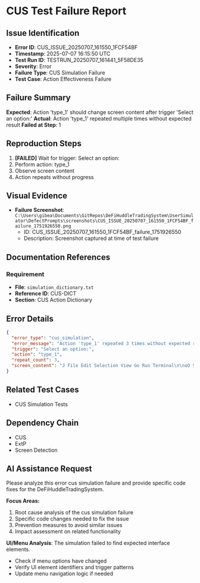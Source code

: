# CUS Test Failure Report

## Issue Identification
- **Error ID**: CUS_ISSUE_20250707_161550_1FCF54BF
- **Timestamp**: 2025-07-07 16:15:50 UTC
- **Test Run ID**: TESTRUN_20250707_161441_5F58DE35
- **Severity**: Error
- **Failure Type**: CUS Simulation Failure
- **Test Case**: Action Effectiveness Failure

## Failure Summary
**Expected**: Action 'type_1' should change screen content after trigger 'Select an option:'
**Actual**: Action 'type_1' repeated multiple times without expected result
**Failed at Step**: 1

## Reproduction Steps
1. **[FAILED]** Wait for trigger: Select an option:
2. Perform action: type_1
3. Observe screen content
4. Action repeats without progress

## Visual Evidence
- **Failure Screenshot**: `C:\Users\gibea\Documents\GitRepos\DeFiHuddleTradingSystem\UserSimulator\DefectPrompts\screenshots\CUS_ISSUE_20250707_161550_1FCF54BF_failure_1751926550.png`
  - ID: CUS_ISSUE_20250707_161550_1FCF54BF_failure_1751926550
  - Description: Screenshot captured at time of test failure

## Documentation References
### Requirement
- **File**: `simulation_dictionary.txt`
- **Reference ID**: CUS-DICT
- **Section**: CUS Action Dictionary

## Error Details
```json
{
  "error_type": "cus_simulation",
  "error_message": "Action 'type_1' repeated 3 times without expected result",
  "trigger": "Select an option:",
  "action": "type_1",
  "repeat_count": 3,
  "screen_content": "J File Edit Selection View Go Run Terminal\n\noO SOURCE CONTROL\n\n\\ REPOSITORIES\np GitRepoUtils Git # main OC Y BW SO\n\n\\ CHANGES\nie Y Changes\n\n\u00ae AutomatedRemediationSystem.py CUSToo!\n\nCUS _ExtP_Testing_Guide.md CUSToo!\nCUS.py CUSToo!\ndeploy_production.bat CUSToo!\nEnhancedCUS.py CUSToo!\nEnhancedTestCaseGenerator.py CUSToo!\nlaunch_cus_stepbystep.bat CUSToo!\nlaunch_cus.bat CUSToo!\nlaunch_test_extp.bat CUSToo! goat\nmethod1_comprehensive_validation.py CU...\nmethod! _validation_reportjson CUSToo!\nproduction status_check. py CUSToo!\nProductionValidationReportmd CUSToo!\nProductionValidationResults,json CUSToo!\nProductionValidationTest.py CUSToo!\nrequirements,json CUSToo!\nsimulation_dictionary.txt CUSToo!\nY GRAPH Fatc\u00ae\u00a9 %\u00a5SO0-\n\u00a9 Requirements Analysis Upgrade Re... Gam @\n\u00ae First Defect Prompt Loop Pass Frank-coder101\n\nCPO HRHR OCH e \u00ab\n\n@\u00a9@ > BR 4)\n\ns\u00ab@\n\nse\nZecccecclecccccMcc |\n\nstill stuck on logs and unit testing setup Frank-c...\nInitial setup Frank-coder101\n\u00a9 Initial commit for CLI User Simulator"
}
```

## Related Test Cases
- CUS Simulation Tests

## Dependency Chain
- CUS
- ExtP
- Screen Detection

## AI Assistance Request

Please analyze this error cus simulation failure and provide specific code fixes for the DeFiHuddleTradingSystem.

**Focus Areas:**
1. Root cause analysis of the cus simulation failure
2. Specific code changes needed to fix the issue
3. Prevention measures to avoid similar issues
4. Impact assessment on related functionality

**UI/Menu Analysis**: The simulation failed to find expected interface elements.
- Check if menu options have changed
- Verify UI element identifiers and trigger patterns
- Update menu navigation logic if needed